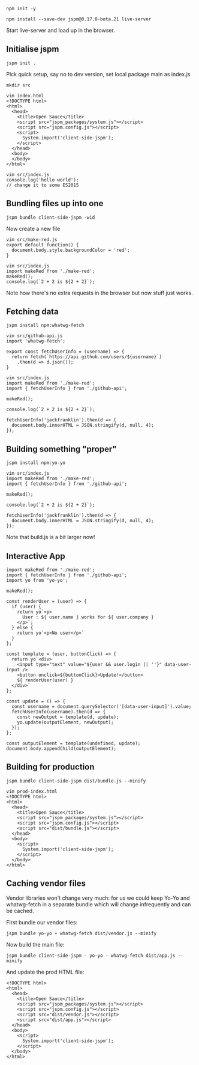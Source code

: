 ```
npm init -y
```

```
npm install --save-dev jspm@0.17.0-beta.21 live-server
```

Start live-server and load up in the browser.

## Initialise jspm

```
jspm init .
```

Pick quick setup, say no to dev version, set local package main as index.js

```
mkdir src
```

```
vim index.html
<!DOCTYPE html>
<html>
  <head>
    <title>Open Sauce</title>
    <script src="jspm_packages/system.js"></script>
    <script src="jspm.config.js"></script>
    <script>
      System.import('client-side-jspm');
    </script>
  </head>
  <body>
  </body>
</html>
```

```
vim src/index.js
console.log('hello world');
// change it to some ES2015
```

## Bundling files up into one

```
jspm bundle client-side-jspm -wid
```

Now create a new file

```
vim src/make-red.js
export default function() {
  document.body.style.backgroundColor = 'red';
}
```

```
vim src/index.js
import makeRed from './make-red';
makeRed();
console.log(`2 + 2 is ${2 + 2}`);
```

Note how there's no extra requests in the browser but now stuff just works.

## Fetching data

```
jspm install npm:whatwg-fetch
```

```
vim src/github-api.js
import 'whatwg-fetch';

export const fetchUserInfo = (username) => {
  return fetch(`https://api.github.com/users/${username}`)
    .then(d => d.json());
}
```

```
vim src/index.js
import makeRed from './make-red';
import { fetchUserInfo } from './github-api';

makeRed();

console.log(`2 + 2 is ${2 + 2}`);

fetchUserInfo('jackfranklin').then(d => {
  document.body.innerHTML = JSON.stringify(d, null, 4);
});
```

## Building something "proper"

```
jspm install npm:yo-yo
```

```
vim src/index.js
import makeRed from './make-red';
import { fetchUserInfo } from './github-api';

makeRed();

console.log(`2 + 2 is ${2 + 2}`);

fetchUserInfo('jackfranklin').then(d => {
  document.body.innerHTML = JSON.stringify(d, null, 4);
});
```


Note that build.js is a bit larger now!

## Interactive App

```
import makeRed from './make-red';
import { fetchUserInfo } from './github-api';
import yo from 'yo-yo';

makeRed();

const renderUser = (user) => {
  if (user) {
    return yo`<p>
      User : ${ user.name } works for ${ user.company }
    </p>`;
  } else {
    return yo`<p>No user</p>`
  }
};

const template = (user, buttonClick) => {
  return yo`<div>
    <input type="text" value="${user && user.login || ''}" data-user-input />
    <button onclick=${buttonClick}>Update!</button>
    ${ renderUser(user) }
  </div>`
};

const update = () => {
  const username = document.querySelector('[data-user-input]').value;
  fetchUserInfo(username).then(d => {
    const newOutput = template(d, update);
    yo.update(outputElement, newOutput);
  });
};

const outputElement = template(undefined, update);
document.body.appendChild(outputElement);
```

## Building for production

```
jspm bundle client-side-jspm dist/bundle.js --minify
```

```
vim prod-index.html
<!DOCTYPE html>
<html>
  <head>
    <title>Open Sauce</title>
    <script src="jspm_packages/system.js"></script>
    <script src="jspm.config.js"></script>
    <script src="dist/bundle.js"></script>
  </head>
  <body>
    <script>
      System.import('client-side-jspm');
    </script>
  </body>
</html>
```

## Caching vendor files

Vendor libraries won't change very much: for us we could keep Yo-Yo and whatwg-fetch in a separate bundle which will change infrequently and can be cached.

First bundle our vendor files:

```
jspm bundle yo-yo + whatwg-fetch dist/vendor.js --minify
```

Now build the main file:

```
jspm bundle client-side-jspm - yo-yo - whatwg-fetch dist/app.js --minify
```

And update the prod HTML file:

```
<!DOCTYPE html>
<html>
  <head>
    <title>Open Sauce</title>
    <script src="jspm_packages/system.js"></script>
    <script src="jspm.config.js"></script>
    <script src="dist/vendor.js"></script>
    <script src="dist/app.js"></script>
  </head>
  <body>
    <script>
      System.import('client-side-jspm');
    </script>
  </body>
</html>
```
